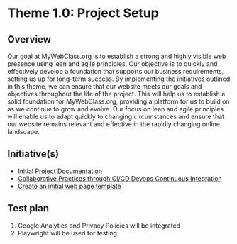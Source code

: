 # Theme 1.0: Project Setup
## Overview
Our goal at MyWebClass.org is to establish a strong and highly visible web presence using lean and agile principles. 
Our objective is to quickly and effectively develop a foundation that supports our business requirements, setting us 
up for long-term success. By implementing the initiatives outlined in this theme, we can ensure that our website 
meets our goals and objectives throughout the life of the project. This will help us to establish a solid foundation 
for MyWebClass.org, providing a platform for us to build on as we continue to grow and evolve. Our focus on lean and 
agile principles will enable us to adapt quickly to changing circumstances and ensure that our website remains 
relevant and effective in the rapidly changing online landscape.
## Initiative(s)

* [Initial Project Documentation](../../documentation/theme_1/initiatives/initiative_one.md)
* [Collaborative Practices through CI/CD Devops Continuous Integration](../../documentation/theme_1/initiatives/initiative_two.md)
* [Create an initial web page template](../../documentation/theme_1/initiatives/initiative_three.md)

## Test plan
1. Google Analytics and Privacy Policies will be integrated
2. Playwright will be used for testing 